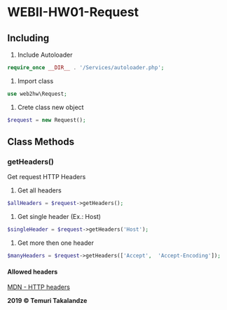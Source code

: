 # WEBII-HW01-Request

## Including

1. Include Autoloader
```php
require_once __DIR__ . '/Services/autoloader.php';
```

1. Import class
```php
use web2hw\Request;
```

1.  Crete class new object
```php
$request = new Request();
```

## Class Methods

### getHeaders()

Get request HTTP Headers

1. Get all headers
```php
$allHeaders = $request->getHeaders();
```

1. Get single header (Ex.: Host)
```php
$singleHeader = $request->getHeaders('Host');
```

1. Get more then one header
```php
$manyHeaders = $request->getHeaders(['Accept',  'Accept-Encoding']);
```

#### Allowed headers
[MDN -  HTTP headers](https://developer.mozilla.org/en-US/docs/Web/HTTP/Headers "MDN -  HTTP headers")

**2019 &copy; Temuri Takalandze**
